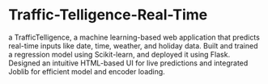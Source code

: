 # Traffic-Telligence-Real-Time
a TrafficTelligence, a machine learning-based web application that predicts real-time inputs like date, time, weather, and holiday data. Built and trained a regression model using Scikit-learn, and deployed it using Flask. Designed an intuitive HTML-based UI for live predictions and integrated Joblib for efficient model and encoder loading.

